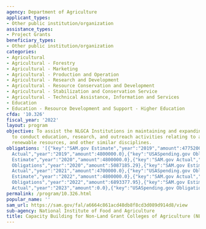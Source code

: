 ```yaml
---
agency: Department of Agriculture
applicant_types:
- Other public institution/organization
assistance_types:
- Project Grants
beneficiary_types:
- Other public institution/organization
categories:
- Agricultural
- Agricultural - Forestry
- Agricultural - Marketing
- Agricultural - Production and Operation
- Agricultural - Research and Development
- Agricultural - Resource Conservation and Development
- Agricultural - Stabilization and Conservation Service
- Agricultural - Technical Assistance, Information and Services
- Education
- Education - Resource Development and Support - Higher Education
cfda: '10.326'
fiscal_year: '2022'
layout: program
objective: To assist the NLGCA Institutions in maintaining and expanding their capacity
  to conduct education, research, and outreach activities relating to agriculture,
  renewable resources, and other similar disciplines.
obligations: '[{"key":"SAM.gov Estimate","year":"2019","amount":4775200.0},{"key":"SAM.gov
  Actual","year":"2019","amount":4800000.0},{"key":"USASpending.gov Obligations","year":"2019","amount":-151863.35},{"key":"SAM.gov
  Estimate","year":"2020","amount":4800000.0},{"key":"SAM.gov Actual","year":"2020","amount":4700000.0},{"key":"USASpending.gov
  Obligations","year":"2020","amount":5087185.29},{"key":"SAM.gov Estimate","year":"2021","amount":4700000.0},{"key":"SAM.gov
  Actual","year":"2021","amount":4700000.0},{"key":"USASpending.gov Obligations","year":"2021","amount":6357633.65},{"key":"SAM.gov
  Estimate","year":"2022","amount":4800000.0},{"key":"SAM.gov Actual","year":"2022","amount":4800000.0},{"key":"USASpending.gov
  Obligations","year":"2022","amount":6893377.95},{"key":"SAM.gov Estimate","year":"2023","amount":4800000.0},{"key":"SAM.gov
  Actual","year":"2023","amount":0.0},{"key":"USASpending.gov Obligations","year":"2023","amount":-153787.74}]'
permalink: /program/10.326.html
popular_name: ''
sam_url: https://sam.gov/fal/a6664c861acd48db8f8cd3d089d914d8/view
sub-agency: National Institute of Food and Agriculture
title: Capacity Building for Non-Land Grant Colleges of Agriculture (NLGCA)
---
```

